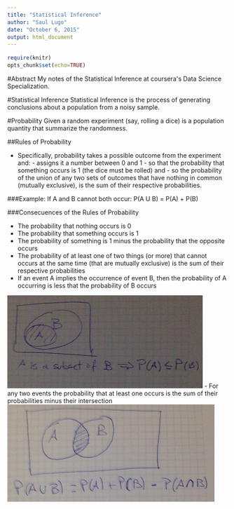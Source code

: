 ```yaml
---
title: "Statistical Inference"
author: "Saul Lugo"
date: "October 6, 2015"
output: html_document
---
```


```r
require(knitr)
opts_chunk$set(echo=TRUE)
```

#Abstract
My notes of the Statistical Inference at coursera's Data Science Specialization.

#Statistical Inference
Statistical Inference is the process of generating conclusions about a population from a noisy sample.

#Probability
Given a random experiment (say, rolling a dice) is a population quantity that summarize the randomness.

##Rules of Probability

- Specifically, probability takes a possible outcome from the experiment and:
        - assigns it a number between 0 and 1
        - so that the probability that something occurs is 1 (the dice must be rolled) and
        - so the probability of the union of any two sets of outcomes that have nothing in common (mutually exclusive), is the sum of their respective probabilities.
        
###Example:
If A and B cannot both occur:
P(A U B) = P(A) + P(B)

###Consecuences of the Rules of Probability

- The probability that nothing occurs is 0
- The probability that something occurs is 1
- The probability of something is 1 minus the probability that the opposite occurs
- The probability of at least one of two things (or more) that cannot occurs at the same time (that are mutually exclusive) is the sum of their respective probabilities
- If an event A implies the occurrence of event B, then the probability of A occurring is less that the probability of B occurs
<img src="./img/si_001.png">
- For any two events the probability that at least one occurs is the sum of their probabilities minus their intersection
<img src="./img/si_002.png">
